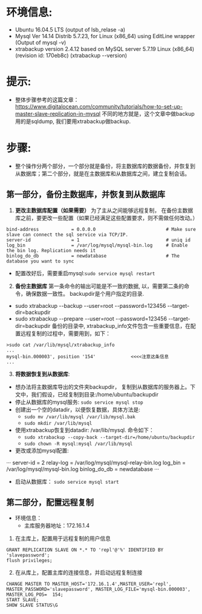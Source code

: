 # 环境信息:
  * Ubuntu 16.04.5 LTS (output of lsb_relase -a)
  * Mysql  Ver 14.14 Distrib 5.7.23, for Linux (x86_64) using  EditLine wrapper  (Output of mysql -v)
  * xtrabackup version 2.4.12 based on MySQL server 5.7.19 Linux (x86_64) (revision id: 170eb8c) (xtrabackup --version)
# 提示:
 * 整体步骤参考的这篇文章：https://www.digitalocean.com/community/tutorials/how-to-set-up-master-slave-replication-in-mysql 不同的地方就是，这个文章中做backup用的是sqldump, 我们要用xtrabackup做backup.
 
# 步骤:
* 整个操作分两个部分，一个部分就是备份，将主数据库的数据备份，并恢复到从数据库；第二个部分，就是在主数据库和从数据库之间，建立复制会话。

## 第一部分，备份主数据库，并恢复到从数据库
1. **更改主数据库配置（如果需要）** 
为了主从之间能够远程复制， 在备份主数据库之前，要更改一些配置（如果已经满足这些配置要求，则不需做任何改动。）
```
bind-address            = 0.0.0.0                          # Make sure slave can connect the sql service via TCP/IP. 
server-id               = 1                                # uniq id
log_bin                 = /var/log/mysql/mysql-bin.log     # Enable the bin log. Replication needs it
binlog_do_db            = newdatabase                      # The database you want to sync
```
* 配置改好后，需要重启mysql:`sudo service mysql restart`

2. **备份主数据库**
第一条命令的输出可能是不一致的数据, 以，需要第二条的命令，确保数据一致性。 backupdir是个用户指定的目录.
* sudo xtrabackup --backup --user=root --password=123456 --target-dir=backupdir
* sudo xtrabackup --prepare --user=root --password=123456 --target-dir=backupdir
备份的目录中, xtrabackup_info文件包含一些重要信息，在配置远程复制的过程中，需要用到，如下：

```
>sudo cat /var/lib/mysql/xtrabackup_info
...
mysql-bin.000003', position '154'             <<<<注意这条信息
...
```

3. **将数据恢复到从数据库**:
* 想办法将主数据库导出的文件夹backupdir， 复制到从数据库的服务器上。下文中，我们假设，已经复制到目录:/home/ubuntu/backupdir
* 停止从数据库的mysql服务: `sudo service mysql stop`
* 创建出一个空的datadir，以便恢复数据，具体方法是:
  * `sudo mv /var/lib/mysql /var/lib/mysql.bak`
  * `sudo mkdir /var/lib/mysql`
* 使用xtrabackup恢复到datadir: /var/lib/mysql. 命令如下：
  * `sudo xtrabackup --copy-back --target-dir=/home/ubuntu/backupdir`
  * `sudo chown -R mysql:mysql /var/lib/mysql`
* 更改或添加mysql配置:

···
server-id               = 2
relay-log               = /var/log/mysql/mysql-relay-bin.log
log_bin                 = /var/log/mysql/mysql-bin.log
binlog_do_db            = newdatabase
···
* 启动从数据库： `sudo service mysql start`

## 第二部分，配置远程复制
* 环境信息：
  * 主库服务器地址：172.16.1.4
1. 在主库上，配置用于远程复制的用户信息
```
GRANT REPLICATION SLAVE ON *.* TO 'repl'@'%' IDENTIFIED BY 'slavepassword';
flush privileges;
```
2. 在从库上，配置主库的连接信息，并启动远程复制连接
```
CHANGE MASTER TO MASTER_HOST='172.16.1.4',MASTER_USER='repl', MASTER_PASSWORD='slavepassword', MASTER_LOG_FILE='mysql-bin.000003', MASTER_LOG_POS=  154;
START SLAVE;
SHOW SLAVE STATUS\G
```









